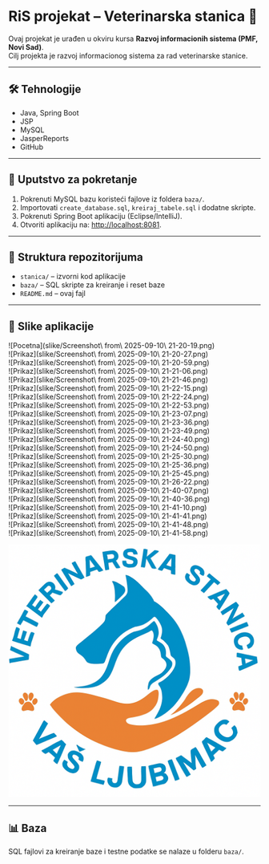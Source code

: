 # RiS projekat – Veterinarska stanica 🐾

Ovaj projekat je urađen u okviru kursa **Razvoj informacionih sistema (PMF, Novi Sad)**.  
Cilj projekta je razvoj informacionog sistema za rad veterinarske stanice.

---

## 🛠 Tehnologije
- Java, Spring Boot
- JSP
- MySQL
- JasperReports
- GitHub

---

## 🚀 Uputstvo za pokretanje

1. Pokrenuti MySQL bazu koristeći fajlove iz foldera `baza/`.
2. Importovati `create_database.sql`, `kreiraj_tabele.sql` i dodatne skripte.
3. Pokrenuti Spring Boot aplikaciju (Eclipse/IntelliJ).
4. Otvoriti aplikaciju na: [http://localhost:8081](http://localhost:8081).

---

## 📂 Struktura repozitorijuma
- `stanica/` – izvorni kod aplikacije  
- `baza/` – SQL skripte za kreiranje i reset baze  
- `README.md` – ovaj fajl

---

## 📸 Slike aplikacije

![Pocetna](slike/Screenshot\ from\ 2025-09-10\ 21-20-19.png)  
![Prikaz](slike/Screenshot\ from\ 2025-09-10\ 21-20-27.png)  
![Prikaz](slike/Screenshot\ from\ 2025-09-10\ 21-20-59.png)  
![Prikaz](slike/Screenshot\ from\ 2025-09-10\ 21-21-06.png)  
![Prikaz](slike/Screenshot\ from\ 2025-09-10\ 21-21-46.png)  
![Prikaz](slike/Screenshot\ from\ 2025-09-10\ 21-22-15.png)  
![Prikaz](slike/Screenshot\ from\ 2025-09-10\ 21-22-24.png)  
![Prikaz](slike/Screenshot\ from\ 2025-09-10\ 21-22-53.png)  
![Prikaz](slike/Screenshot\ from\ 2025-09-10\ 21-23-07.png)  
![Prikaz](slike/Screenshot\ from\ 2025-09-10\ 21-23-36.png)  
![Prikaz](slike/Screenshot\ from\ 2025-09-10\ 21-23-49.png)  
![Prikaz](slike/Screenshot\ from\ 2025-09-10\ 21-24-40.png)  
![Prikaz](slike/Screenshot\ from\ 2025-09-10\ 21-24-50.png)  
![Prikaz](slike/Screenshot\ from\ 2025-09-10\ 21-25-30.png)  
![Prikaz](slike/Screenshot\ from\ 2025-09-10\ 21-25-36.png)  
![Prikaz](slike/Screenshot\ from\ 2025-09-10\ 21-25-45.png)  
![Prikaz](slike/Screenshot\ from\ 2025-09-10\ 21-26-22.png)  
![Prikaz](slike/Screenshot\ from\ 2025-09-10\ 21-40-07.png)  
![Prikaz](slike/Screenshot\ from\ 2025-09-10\ 21-40-36.png)  
![Prikaz](slike/Screenshot\ from\ 2025-09-10\ 21-41-10.png)  
![Prikaz](slike/Screenshot\ from\ 2025-09-10\ 21-41-41.png)  
![Prikaz](slike/Screenshot\ from\ 2025-09-10\ 21-41-48.png)  
![Prikaz](slike/Screenshot\ from\ 2025-09-10\ 21-41-58.png)  

![Logo](slike/veterinarska_stanica_vas_ljubimac.png)

---

## 📊 Baza
SQL fajlovi za kreiranje baze i testne podatke se nalaze u folderu `baza/`.
